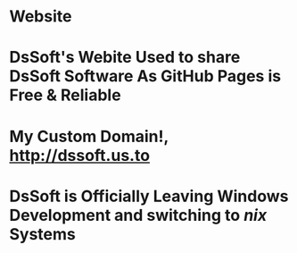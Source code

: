 # Website
# DsSoft's Webite Used to share DsSoft Software As GitHub Pages is Free & Reliable
# My Custom Domain!, http://dssoft.us.to
# DsSoft is Officially Leaving Windows Development and switching to *nix* Systems
